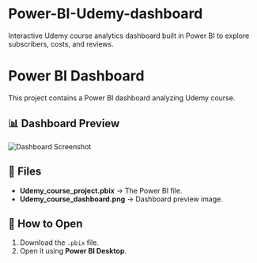 # Power-BI-Udemy-dashboard
Interactive Udemy course analytics dashboard built in Power BI to explore subscribers, costs, and reviews.
# Power BI Dashboard

This project contains a Power BI dashboard analyzing Udemy course.

## 📊 Dashboard Preview
![Dashboard Screenshot](<img width="1920" height="1080" alt="Udemy_course_dashboard" src="https://github.com/user-attachments/assets/326f6458-afc6-4ec8-8ff8-a0f401443ba7" />
)

## 📁 Files
- **Udemy_course_project.pbix** → The Power BI file.
- **Udemy_course_dashboard.png** → Dashboard preview image.

## 🚀 How to Open
1. Download the `.pbix` file.
2. Open it using **Power BI Desktop**.
